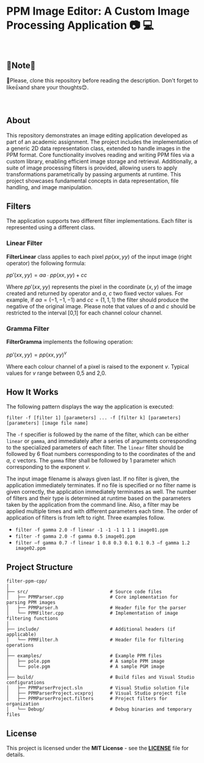 # PPM Image Editor: A Custom Image Processing Application :camera: :computer:

<br>

## 📢Note📢
🎯Please, clone this repository before reading the description. Don't forget to like👍and share your thoughts😊.

<br>

## About
This repository demonstrates an image editing application developed as part of an academic assignment. The project includes the implementation of a generic 2D data representation class, extended to handle images in the PPM format. Core functionality involves reading and writing PPM files via a custom library, enabling efficient image storage and retrieval. Additionally, a suite of image processing filters is provided, allowing users to apply transformations parametrically by passing arguments at runtime. This project showcases fundamental concepts in data representation, file handling, and image manipulation.

## Filters
The application supports two different filter implementations. Each filter is represented using a different class.

### Linear Filter
**FilterLinear** class applies to each pixel $pp(xx, yy)$ of the input image (right operator) the following formula:

$pp′(xx, yy) = aa ∙ pp(xx, yy) + cc$

Where $pp′(xx, yy)$ represents the pixel in the coordinate $(x,y)$ of the image created and returned by operator and $a$, $c$ two fixed vector values. For example, if $aa = (-1, -1, -1)$ and
$cc = (1, 1, 1)$ the filter should produce the negative of the original image. Please note that values of $a$ and $c$ should be restricted to the interval [0,1] for each channel colour channel.

### Gramma Filter
**FilterGramma** implements the following operation:

$pp′(xx, yy) = pp(xx, yy)^v$

Where each colour channel of a pixel is raised to the exponent $v$. Typical values for $v$ range between 0,5 and 2,0.

## How It Works
The following pattern displays the way the application is executed:

```filter -f [filter 1] [parameters] ... -f [filter k] [parameters] [parameters] [image file name]```

The ```-f``` specifier is followed by the name of the filter, which can be either ```linear``` or ```gamma```, and immediately after a series of arguments corresponding to the specialized parameters of each filter. The ```linear``` filter should be followed by 6 float numbers corresponding to to the coordinates of the and $a$, $c$ vectors. The ```gamma``` filter shall be followed by 1 parameter which corresponding to the exponent $v$.

The input image filename is always given last. If no filter is given, the application immediately terminates. If no file is specified or no filter name is given correctly, the application immediately terminates as well. The number of filters and their type is determined at runtime based on the parameters taken by the application from the command line. Also, a filter may be applied multiple times and with different parameters each time. The order of application of filters is from left to right. Three examples follow.

- ```filter -f gamma 2.0 -f linear -1 -1 -1 1 1 1 image01.ppm```
- ```filter -f gamma 2.0 -f gamma 0.5 image01.ppm```
- ```filter –f gamma 0.7 -f linear 1 0.8 0.3 0.1 0.1 0.3 –f gamma 1.2 image02.ppm```

## Project Structure
```
filter-ppm-cpp/
│
├── src/                              # Source code files
│   ├── PPMParser.cpp                 # Core implementation for parsing PPM images
│   ├── PPMParser.h                   # Header file for the parser
│   └── PPMFilter.cpp                 # Implementation of image filtering functions
│
├── include/                          # Additional headers (if applicable)
│   └── PPMFilter.h                   # Header file for filtering operations
│
├── examples/                         # Example PPM files
│   ├── pole.ppm                      # A sample PPM image
│   └── pole.pgm                      # A sample PGM image
│
├── build/                            # Build files and Visual Studio configurations
│   ├── PPMParserProject.sln          # Visual Studio solution file
│   ├── PPMParserProject.vcxproj      # Visual Studio project file
│   ├── PPMParserProject.filters      # Project filters for organization
│   └── Debug/                        # Debug binaries and temporary files
```

## License
This project is licensed under the **MIT License** - see the **[LICENSE](LICENSE)** file for details.
